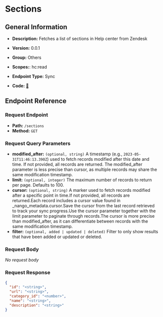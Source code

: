 # Sections

## General Information

- **Description:** Fetches a list of sections in Help center from Zendesk

- **Version:** 0.0.1
- **Group:** Others
- **Scopes:**: hc:read
- **Endpoint Type:** Sync
- **Code:** [🔗](https://github.com/NangoHQ/integration-templates/tree/main/integrations/zendesk/syncs/sections.ts)

## Endpoint Reference

### Request Endpoint

- **Path:** `/sections`
- **Method:** `GET`

### Request Query Parameters

- **modified_after:** `(optional, string)` A timestamp (e.g., `2023-05-31T11:46:13.390Z`) used to fetch records modified after this date and time. If not provided, all records are returned. The modified_after parameter is less precise than cursor, as multiple records may share the same modification timestamp.
- **limit:** `(optional, integer)` The maximum number of records to return per page. Defaults to 100.
- **cursor:** `(optional, string)` A marker used to fetch records modified after a specific point in time.If not provided, all records are returned.Each record includes a cursor value found in _nango_metadata.cursor.Save the cursor from the last record retrieved to track your sync progress.Use the cursor parameter together with the limit parameter to paginate through records.The cursor is more precise than modified_after, as it can differentiate between records with the same modification timestamp.
- **filter:** `(optional, added | updated | deleted)` Filter to only show results that have been added or updated or deleted.

### Request Body

_No request body_

### Request Response

```json
{
  "id": "<string>",
  "url": "<string>",
  "category_id": "<number>",
  "name": "<string>",
  "description": "<string>"
}
```
